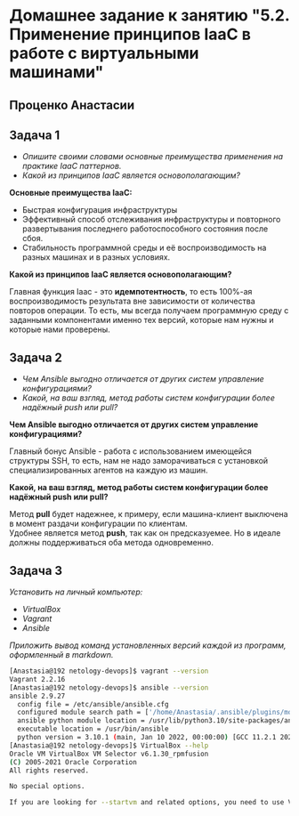 
# Домашнее задание к занятию "5.2. Применение принципов IaaC в работе с виртуальными машинами"

## Проценко Анастасии

## Задача 1

- *Опишите своими словами основные преимущества применения на практике IaaC паттернов.*
- *Какой из принципов IaaC является основополагающим?*

**Основные преимущества IaaC:**  

+ Быстрая конфигурация инфраструктуры 
+ Эффективный способ отслеживания инфраструктуры и повторного развертывания последнего работоспособного состояния после сбоя.
+ Стабильность программной среды и её воспроизводимость на разных машинах и в разных условиях.

**Какой из принципов IaaC является основополагающим?**  

Главная функция Iaac - это **идемпотентность**, то есть 100%-ая воспроизводимость результата вне зависимости от количества повторов операции. То есть, мы всегда получаем программную среду с заданными компонентами именно тех версий, которые нам нужны и которые нами проверены.

## Задача 2

- *Чем Ansible выгодно отличается от других систем управление конфигурациями?*
- *Какой, на ваш взгляд, метод работы систем конфигурации более надёжный push или pull?*

**Чем Ansible выгодно отличается от других систем управление конфигурациями?**  

Главный бонус Ansible - работа с использованием имеющейся структуры SSH, то есть, нам не надо заморачиваться с установкой специализированных агентов на каждую из машин. 

**Какой, на ваш взгляд, метод работы систем конфигурации более надёжный push или pull?**  

Метод **pull** будет надежнее, к примеру, если машина-клиент выключена в момент раздачи конфигурации по клиентам.  
Удобнее является метод **push**, так как он предсказуемее. Но в идеале должны поддерживаться оба метода одновременно.

## Задача 3

*Установить на личный компьютер:*

- *VirtualBox*
- *Vagrant*
- *Ansible*

*Приложить вывод команд установленных версий каждой из программ, оформленный в markdown.*

```bash
[Anastasia@192 netology-devops]$ vagrant --version
Vagrant 2.2.16
[Anastasia@192 netology-devops]$ ansible --version
ansible 2.9.27
  config file = /etc/ansible/ansible.cfg
  configured module search path = ['/home/Anastasia/.ansible/plugins/modules', '/usr/share/ansible/plugins/modules']
  ansible python module location = /usr/lib/python3.10/site-packages/ansible
  executable location = /usr/bin/ansible
  python version = 3.10.1 (main, Jan 10 2022, 00:00:00) [GCC 11.2.1 20211203 (Red Hat 11.2.1-7)]
[Anastasia@192 netology-devops]$ VirtualBox --help
Oracle VM VirtualBox VM Selector v6.1.30_rpmfusion
(C) 2005-2021 Oracle Corporation
All rights reserved.

No special options.

If you are looking for --startvm and related options, you need to use VirtualBoxVM.
```
